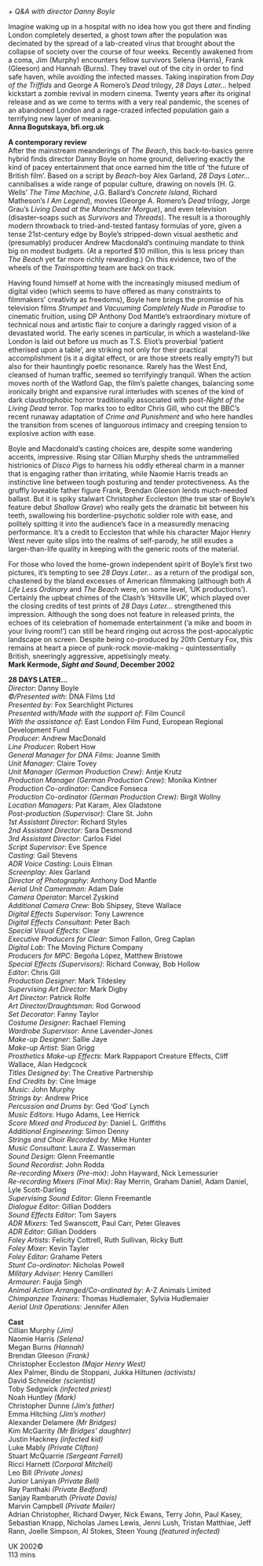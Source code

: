 
_+ Q&A with director Danny Boyle_

Imagine waking up in a hospital with no idea how you got there and finding London completely deserted, a ghost town after the population was decimated by the spread of a lab-created virus that brought about the collapse of society over the course of four weeks. Recently awakened from a coma, Jim (Murphy) encounters fellow survivors Selena (Harris), Frank (Gleeson) and Hannah (Burns). They travel out of the city in order to find safe haven, while avoiding the infected masses. Taking inspiration from _Day of the Triffids_ and George A Romero’s _Dead_ trilogy, _28 Days Later…_ helped kickstart a zombie revival in modern cinema. Twenty years after its original release and as we come to terms with a very real pandemic, the scenes of an abandoned London and a rage-crazed infected population gain a terrifying new layer of meaning.  
**Anna Bogutskaya, bfi.org.uk**  

**A contemporary review**  
After the mainstream meanderings of _The Beach_, this back-to-basics genre hybrid finds director Danny Boyle on home ground, delivering exactly the kind of pacey entertainment that once earned him the title of ‘the future of British film’. Based on a script by _Beach_-boy Alex Garland, _28 Days Later..._ cannibalises a wide range of popular culture, drawing on novels (H. G. Wells’ _The Time Machine_, J.G. Ballard’s _Concrete Island_, Richard Matheson’s _I Am Legend_), movies (George A. Romero’s _Dead_ trilogy, Jorge Grau’s _Living Dead_ _at the Manchester Morgue_), and even television (disaster-soaps such as _Survivors_ and _Threads_). The result is a thoroughly modern throwback to tried-and-tested fantasy formulas of yore, given a tense 21st-century edge by Boyle’s stripped-down visual aesthetic and (presumably) producer Andrew Macdonald’s continuing mandate to think big on modest budgets. (At a reported $10 million, this is less pricey than _The Beach_ yet far more richly rewarding.) On this evidence, two of the wheels of the _Trainspotting_ team are back on track.

Having found himself at home with the increasingly misused medium of digital video (which seems to have offered as many constraints to filmmakers’ creativity as freedoms), Boyle here brings the promise of his television films _Strumpet_ and _Vacuuming Completely Nude in Paradise_ to cinematic fruition, using DP Anthony Dod Mantle’s extraordinary mixture of technical nous and artistic flair to conjure a daringly ragged vision of a devastated world. The early scenes in particular, in which a wasteland-like London is laid out before us much as T.S. Eliot’s proverbial ‘patient etherised upon a table’, are striking not only for their practical accomplishment (is it a digital effect, or are those streets really empty?) but also for their hauntingly poetic resonance. Rarely has the West End, cleansed of human traffic, seemed so terrifyingly tranquil. When the action moves north of the Watford Gap, the film’s palette changes, balancing some ironically bright and expansive rural interludes with scenes of the kind of dark claustrophobic horror traditionally associated with post-_Night of the Living Dead_ terror. Top marks too to editor Chris Gill, who cut the BBC’s recent runaway adaptation of _Crime and Punishment_ and who here handles the transition from scenes of languorous intimacy and creeping tension to explosive action with ease.

Boyle and Macdonald’s casting choices are, despite some wandering accents, impressive. Rising star Cillian Murphy sheds the untrammelled histrionics of _Disco Pigs_ to harness his oddly ethereal charm in a manner that is engaging rather than irritating, while Naomie Harris treads an instinctive line between tough posturing and tender protectiveness. As the gruffly loveable father figure Frank, Brendan Gleeson lends much-needed ballast. But it is spiky stalwart Christopher Eccleston (the true star of Boyle’s feature debut _Shallow Grave_) who really gets the dramatic bit between his teeth, swallowing his borderline-psychotic soldier role with ease, and politely spitting it into the audience’s face in a measuredly menacing performance. It’s a credit to Eccleston that while his character Major Henry West never quite slips into the realms of self-parody, he still exudes a larger-than-life quality in keeping with the generic roots of the material.

For those who loved the home-grown independent spirit of Boyle’s first two pictures, it’s tempting to see _28 Days Later..._ as a return of the prodigal son, chastened by the bland excesses of American filmmaking (although both _A Life Less Ordinary_ and _The Beach_ were, on some level, ‘UK productions’). Certainly the upbeat chimes of the Clash’s ‘Hitsville UK’, which played over the closing credits of test prints of _28 Days Later..._ strengthened this impression. Although the song does not feature in released prints, the echoes of its celebration of homemade entertainment (‘a mike and boom in your living room!’) can still be heard ringing out across the post-apocalyptic landscape on screen. Despite being co-produced by 20th Century Fox, this remains at heart a piece of punk-rock movie-making  – quintessentially British, sneeringly aggressive, appetisingly meaty.  
**Mark Kermode, _Sight and Sound_, December 2002**  

**28 DAYS LATER...**  
_Director_: Danny Boyle  
_©/Presented with_: DNA Films Ltd  
_Presented by_: Fox Searchlight Pictures  
_Presented with/Made with the support of_: Film Council  
_With the assistance of_: East London Film Fund, European Regional Development Fund  
_Producer_: Andrew MacDonald  
_Line Producer_: Robert How  
_General Manager for DNA Films_: Joanne Smith  
_Unit Manager_: Claire Tovey  
_Unit Manager (German Production Crew)_: Antje Krutz  
_Production Manager (German Production Crew)_: Monika Kintner  
_Production Co-ordinator_: Candice Fonseca  
_Production Co-ordinator (German Production Crew)_: Birgit Wollny  
_Location Managers_: Pat Karam, Alex Gladstone  
_Post-production (Supervisor)_: Clare St. John  
_1st Assistant Director_: Richard Styles  
_2nd Assistant Director:_ Sara Desmond  
_3rd Assistant Director_: Carlos Fidel  
_Script Supervisor_: Eve Spence  
_Casting_: Gail Stevens  
_ADR Voice Casting_: Louis Elman  
_Screenplay_: Alex Garland  
_Director of Photography_: Anthony Dod Mantle  
_Aerial Unit Cameraman_: Adam Dale  
_Camera Operator_: Marcel Zyskind  
_Additional Camera Crew_: Bob Shipsey, Steve Wallace  
_Digital Effects Supervisor_: Tony Lawrence  
_Digital Effects Consultant_: Peter Bach  
_Special Visual Effects_: Clear  
_Executive Producers for Clear_: Simon Fallon, Greg Caplan  
_Digital Lab_: The Moving Picture Company  
_Producers for MPC_: Begoña López, Matthew Bristowe  
_Special Effects (Supervisors)_: Richard Conway, Bob Hollow  
_Editor_: Chris Gill  
_Production Designer_: Mark Tildesley  
_Supervising Art Director_: Mark Digby  
_Art Director_: Patrick Rolfe  
_Art Director/Draughtsman_: Rod Gorwood  
_Set Decorator_: Fanny Taylor  
_Costume Designer_: Rachael Fleming  
_Wardrobe Supervisor_: Anne Lavender-Jones  
_Make-up Designer_: Sallie Jaye  
_Make-up Artist_: Sian Grigg  
_Prosthetics Make-up Effects_: Mark Rappaport Creature Effects, Cliff Wallace, Alan Hedgcock  
_Titles Designed by_: The Creative Partnership  
_End Credits by_: Cine Image  
_Music_: John Murphy  
_Strings by_: Andrew Price  
_Percussion and Drums by_: Ged ‘God’ Lynch  
_Music Editors_: Hugo Adams, Lee Herrick  
_Score Mixed and Produced by_: Daniel L. Griffiths  
_Additional Engineering_: Simon Denny  
_Strings and Choir Recorded by_: Mike Hunter  
_Music Consultant_: Laura Z. Wasserman  
_Sound Design_: Glenn Freemantle  
_Sound Recordist_: John Rodda  
_Re-recording Mixers (Pre-mix)_: John Hayward, Nick Lemessurier  
_Re-recording Mixers (Final Mix)_: Ray Merrin, Graham Daniel, Adam Daniel, Lyle Scott-Darling  
_Supervising Sound Editor_: Glenn Freemantle  
_Dialogue Editor_: Gillian Dodders  
_Sound Effects Editor_: Tom Sayers  
_ADR Mixers_: Ted Swanscott, Paul Carr, Peter Gleaves  
_ADR Editor_: Gillian Dodders  
_Foley Artists_: Felicity Cottrell, Ruth Sullivan, Ricky Butt  
_Foley Mixer_: Kevin Tayler  
_Foley Editor_: Grahame Peters  
_Stunt Co-ordinator_: Nicholas Powell  
_Military Adviser_: Henry Camilleri  
_Armourer_: Faujja Singh  
_Animal Action Arranged/Co-ordinated by_: A-Z Animals Limited  
_Chimpanzee Trainers_: Thomas Hudlemaier, Sylvia Hudlemaier  
_Aerial Unit Operations_: Jennifer Allen  

**Cast**  
Cillian Murphy _(Jim)_  
Naomie Harris _(Selena)_  
Megan Burns _(Hannah)_  
Brendan Gleeson _(Frank)_  
Christopher Eccleston _(Major Henry West)_  
Alex Palmer, Bindu de Stoppani, Jukka Hiltunen _(activists)_  
David Schneider _(scientist)_  
Toby Sedgwick _(infected priest)_  
Noah Huntley _(Mark)_  
Christopher Dunne _(Jim’s father)_  
Emma Hitching _(Jim’s mother)_  
Alexander Delamere _(Mr Bridges)_  
Kim McGarrity _(Mr Bridges’ daughter)_  
Justin Hackney _(infected kid)_  
Luke Mably _(Private Clifton)_  
Stuart McQuarrie _(Sergeant Farrell)_  
Ricci Harnett _(Corporal Mitchell)_  
Leo Bill _(Private Jones)_  
Junior Laniyan _(Private Bell)_  
Ray Panthaki _(Private Bedford)_  
Sanjay Rambaruth _(Private Davis)_  
Marvin Campbell _(Private Mailer)_  
Adrian Christopher, Richard Dwyer, Nick Ewans, Terry John, Paul Kasey, Sebastian Knapp, Nicholas James Lewis, Jenni Lush, Tristan Matthiae, Jeff Rann, Joelle Simpson, Al Stokes, Steen Young _(featured infected)_

UK 2002©  
113 mins
<!--stackedit_data:
eyJoaXN0b3J5IjpbLTE4MzMzNDE5NF19
-->